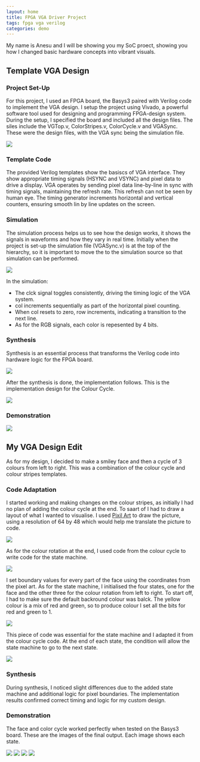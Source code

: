 ```yaml
---
layout: home
title: FPGA VGA Driver Project
tags: fpga vga verilog
categories: demo
---
```


My name is Anesu and I will be showing you my SoC proect, showing you how I changed basic hardware concepts into vibrant visuals. 

## **Template VGA Design**
### **Project Set-Up**
For this project, I used an FPGA board, the Basys3 paired with Verilog code to implement the VGA design. I setup the project using Vivado, a powerful software tool used for designing and programming FPGA-design system. During the setup, I specified the board and included all the design files. The siles include the VGTop.v, ColorStripes.v, ColorCycle.v and VGASync. These were the design files, with the VGA sync being the simulation file.

<img src="https://raw.githubusercontent.com/anesuleo/FPGA_Project/main/docs/assets/images/Screenshot%202024-12-03%20131912.png">

### **Template Code**
The provided Verilog templates show the basiscs of VGA interface. They show appropriate timing signals (HSYNC and VSYNC) and pixel data to drive a display. VGA operates by sending pixel data line-by-line in sync with timing signals, maintaining the refresh rate. This refresh can not be seen by human eye.
The timing generator increments horizontal and vertical counters, ensuring smooth lin by line updates on the screen.
### **Simulation**
The simulation process helps us to see how the design works, it shows the signals in waveforms and how they vary in real time. Initially when the project is set-up the simulation file (VGASync.v) is at the top of the hierarchy, so it is important to move the to the simulation source so that simulation can be performed.  

<img src="https://raw.githubusercontent.com/anesuleo/FPGA_Project/main/docs/assets/images/Screenshot%202024-11-26%20131929.png">

In the simulation: 
- The clck signal toggles consistently, driving the timing logic of the VGA system.
- col increments sequentially as part of the horizontal pixel counting.
- When col resets to zero, row increments, indicating a transition to the next line.
- As for the RGB signals, each color is repesented by 4 bits.
  
### **Synthesis**
Synthesis is an essential process that transforms the Verilog code into hardware logic for the FPGA board. 

<img src="https://raw.githubusercontent.com/anesuleo/FPGA_Project/main/docs/assets/images/Screenshot%202024-12-16%20075454.png">

After the synthesis is done, the implementation follows. This is the implementation design for the Colour Cycle. 

<img src="https://raw.githubusercontent.com/anesuleo/FPGA_Project/main/docs/assets/images/Screenshot%202024-12-16%20075225.png">

### **Demonstration**

<img src="https://raw.githubusercontent.com/anesuleo/FPGA_Project/main/docs/assets/images/Screenshot%202024-12-16%20075406.png">

## **My VGA Design Edit**
As for my design, I decided to make a smiley face and then a cycle of 3 colours from left to right. This was a combination of the colour cycle and colour stripes templates. 
### **Code Adaptation**
I started working and making changes on the colour stripes, as initially I had no plan of adding the colour cycle at the end. To saart of I had to draw a layout of what I wanted to visualise. I used [Pixil Art](https://www.pixilart.com/) to draw the picture, using a resolution of 64 by 48 which would help me translate the picture to code. 

<img src="https://raw.githubusercontent.com/anesuleo/FPGA_Project/main/docs/assets/images/Screenshot%202024-12-15%224443.png">

As for the colour rotation at the end, I used code from the colour cycle to write code for the state machine.

<img src="https://raw.githubusercontent.com/anesuleo/FPGA_Project/main/docs/assets/images/Screenshot%202024-12-10%20155302.png">

I set boundary values for every part of the face using the coordinates from the pixel art. As for the state machine, I initialised the four states, one for the face and the other three for the colour rotation from left to right. To start off, I had to make sure the default backround colour was balck. The yellow colour is a mix of red and green, so to produce colour I set all the bits for red and green to 1. 

<img src="https://raw.githubusercontent.com/anesuleo/FPGA_Project/main/docs/assets/images/Screenshot%202024-12-10%20155329.png">

This piece of code was essential for the state machine and I adapted it from the colour cycle code. At the end of each state, the condition will allow the state machine to go to the next state.

<img src="https://raw.githubusercontent.com/anesuleo/FPGA_Project/main/docs/assets/images/Screenshot%202024-12-10%20155339.png">

### **Synthesis**
During synthesis, I noticed slight differences due to the added state machine and additional logic for pixel boundaries. The implementation results confirmed correct timing and logic for my custom design. 
### **Demonstration**

The face and color cycle worked perfectly when tested on the Basys3 board. These are the images of the final output. Each image shows each state.

<img src="https://raw.githubusercontent.com/anesuleo/FPGA_Project/main/docs/assets/images/IMG_7277.jpg"> 

<img src="https://raw.githubusercontent.com/anesuleo/FPGA_Project/main/docs/assets/images/IMG_7336.jpg"> 

<img src="https://raw.githubusercontent.com/anesuleo/FPGA_Project/main/docs/assets/images/IMG_7337.jpg"> 

<img src="https://raw.githubusercontent.com/anesuleo/FPGA_Project/main/docs/assets/images/IMG_7338.jpg"> 


